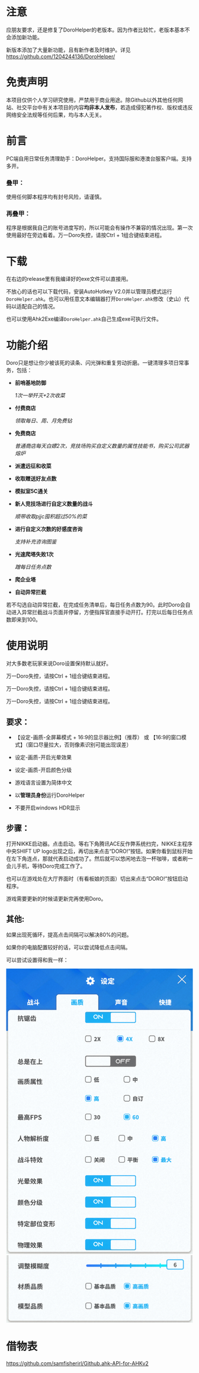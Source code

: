 # 注意

应朋友要求，还是修复了DoroHelper的老版本。因为作者比较忙，老版本基本不会添加新功能。

新版本添加了大量新功能，且有新作者及时维护。详见<https://github.com/1204244136/DoroHelper/>


# 免责声明

本项目仅供个人学习研究使用，严禁用于商业用途。除Github以外其他任何网站、社交平台中有关本项目的内容**均非本人发布**，若造成侵犯著作权、版权或违反网络安全法规等任何后果，均与本人无关。

# 前言

PC端自用日常任务清理助手：DoroHelper。支持国际服和港澳台服客户端。支持多开。


### 叠甲：

使用任何脚本程序均有封号风险，请谨慎。

### 再叠甲：

程序是根据我自己的账号进度写的，所以可能会有操作不兼容的情况出现。第一次使用最好在旁边看着。万一Doro失控，请按Ctrl + 1组合键结束进程。


# 下载

在右边的release里有我编译好的exe文件可以直接用。

不放心的话也可以下载代码，安装AutoHotkey V2.0并以管理员模式运行`DoroHelper.ahk`。也可以用任意文本编辑器打开`DoroHelper.ahk`修改（史山）代码以适配自己的情况。

也可以使用Ahk2Exe编译`DoroHelper.ahk`自己生成exe可执行文件。


# 功能介绍

  Doro只是想让你少被该死的读条、闪光弹和重复劳动折磨。一键清理多项日常事务，包括：
  
- **前哨基地防御**
  
  _1次一举歼灭+2次收菜_
  
- **付费商店**
  
  _领取每日、周、月免费钻_
  
- **免费商店**
  
  _普通商店每天白嫖2次，竞技场购买自定义数量的属性技能书，购买公司武器熔炉_

- **派遣远征和收菜**
  
- **收取赠送好友点数**
  
- **模拟室5C通关**
  
- **新人竞技场进行自定义数量的战斗**
  
  _顺带收取pjjc囤积超过50%的菜_

- **进行自定义次数的好感度咨询**

  _支持补充咨询图鉴_
  
- **光速爬塔失败1次**
  
  _蹭每日任务点数_
  
- **爬企业塔**

- **自动异常拦截**

若不勾选自动异常拦截，在完成任务清单后，每日任务点数为90。此时Doro会自动进入异常拦截战斗页面并停留，方便指挥官直接手动开打。打完以后每日任务点数即来到100。

# 使用说明

对大多数老玩家来说Doro设置保持默认就好。

万一Doro失控，请按Ctrl + 1组合键结束进程。

万一Doro失控，请按Ctrl + 1组合键结束进程。

万一Doro失控，请按Ctrl + 1组合键结束进程。

## 要求：

- 【设定-画质-全屏幕模式 + 16:9的显示器比例】（推荐）   或    【16:9的窗口模式】（窗口尽量拉大，否则像素识别可能出现误差）

- 设定-画质-开启光晕效果

- 设定-画质-开启颜色分级
  
- 游戏语言设置为简体中文
  
- 以**管理员身份**运行DoroHelper

- 不要开启windows HDR显示

## 步骤：

打开NIKKE启动器。点击启动。等右下角腾讯ACE反作弊系统扫完，NIKKE主程序中央SHIFT UP logo出现之后，再切出来点击“DORO!”按钮。如果你看到鼠标开始在左下角连点，那就代表启动成功了。然后就可以悠闲地去泡一杯咖啡，或者刷一会儿手机，等待Doro完成工作了。

也可以在游戏处在大厅界面时（有看板娘的页面）切出来点击“DORO!”按钮启动程序。

游戏需要更新的时候请更新完再使用Doro。

## 其他:

如果出现死循环，提高点击间隔可以解决80%的问题。

如果你的电脑配置较好的话，可以尝试降低点击间隔。

可以尝试设置得和我一样：

![image](https://github.com/kyokakawaii/DoroHelper_classic/blob/main/img/setting1.png)
![image](https://github.com/kyokakawaii/DoroHelper_classic/blob/main/img/setting2.png)

# 借物表

<https://github.com/samfisherirl/Github.ahk-API-for-AHKv2>